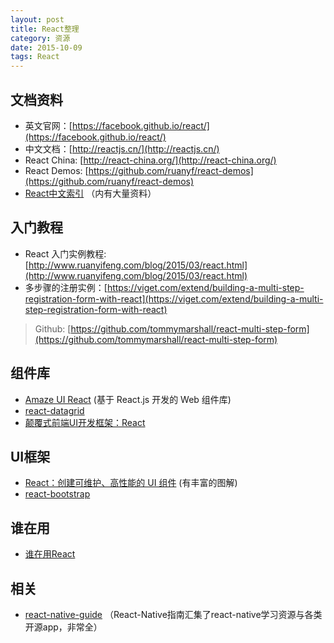```yaml
---
layout: post
title: React整理
category: 资源
date: 2015-10-09
tags: React
---
```


## 文档资料
 * 英文官网：[https://facebook.github.io/react/](https://facebook.github.io/react/)
 * 中文文档：[http://reactjs.cn/](http://reactjs.cn/)
 * React China: [http://react-china.org/](http://react-china.org/)
 * React Demos: [https://github.com/ruanyf/react-demos](https://github.com/ruanyf/react-demos)
 * [React中文索引](http://nav.react-china.org/) （内有大量资料）
 
## 入门教程 
 * React 入门实例教程: [http://www.ruanyifeng.com/blog/2015/03/react.html](http://www.ruanyifeng.com/blog/2015/03/react.html)
 * 多步骤的注册实例：[https://viget.com/extend/building-a-multi-step-registration-form-with-react](https://viget.com/extend/building-a-multi-step-registration-form-with-react)  
  > Github: [https://github.com/tommymarshall/react-multi-step-form](https://github.com/tommymarshall/react-multi-step-form)
 	
 	
## 组件库 	
 * [Amaze UI React](http://amazeui.org/react/) (基于 React.js 开发的 Web 组件库)
 * [react-datagrid](https://github.com/zippyui/react-datagrid)
 * [颠覆式前端UI开发框架：React](http://www.infoq.com/cn/articles/subversion-front-end-ui-development-framework-react)
 
## UI框架 
 * [React：创建可维护、高性能的 UI 组件](http://www.ibm.com/developerworks/cn/web/wa-react-intro/index.html)  (有丰富的图解)
 * [react-bootstrap](http://react-bootstrap.github.io/)
 
## 谁在用
 * [谁在用React](https://github.com/facebook/react/wiki/Sites-Using-React) 
 
## 相关
 * [react-native-guide](https://github.com/ele828/react-native-guide) （React-Native指南汇集了react-native学习资源与各类开源app，非常全） 
